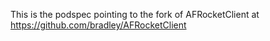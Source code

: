 This is the podspec pointing to the fork of AFRocketClient at https://github.com/bradley/AFRocketClient